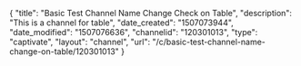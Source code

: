 {
    "title": "Basic Test Channel Name Change Check on Table",
    "description": "This is a channel for table",
    "date_created": "1507073944",
    "date_modified": "1507076636",
    "channelid": "120301013",
    "type": "captivate",
    "layout": "channel",
    "url": "\/c\/basic-test-channel-name-change-on-table\/120301013"
}